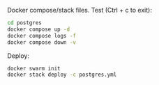 Docker compose/stack files. Test (Ctrl + c to exit):

```bash
cd postgres
docker compose up -d
docker compose logs -f
docker compose down -v
```

Deploy:

```Bash
docker swarm init
docker stack deploy -c postgres.yml
```
